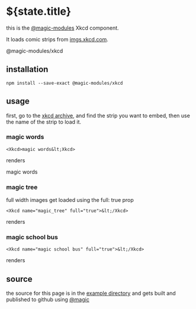 # ${state.title}

this is the [@magic-modules](https://github.com/magic-modules) Xkcd component.

It loads comic strips from [imgs.xkcd.com](https://xkcd.com).

<GitBadges>@magic-modules/xkcd</GitBadges>

## installation

`npm install --save-exact @magic-modules/xkcd`

## usage

first, go to the
[xkcd archive](https://xkcd.com/archive/),
and find the strip you want to embed,
then use the name of the strip to load it.

### magic words

`<Xkcd>magic words&lt;Xkcd>`

renders

<Xkcd>magic words</Xkcd>

### magic tree

full width images get loaded using the full: true prop

`<Xkcd name="magic_tree" full="true">&lt;/Xkcd>`

renders

<Xkcd name="magic_tree" full="true"></Xkcd>

### magic school bus

`<Xkcd name="magic school bus" full="true">&lt;/Xkcd>`

renders

<Xkcd name="magic school bus" full="true"></Xkcd>

## source

the source for this page is in the
[example directory](https://github.com/magic-modules/xkcd/tree/master/example)
and gets built and published to github using [@magic](https://github.com/magic/core)
